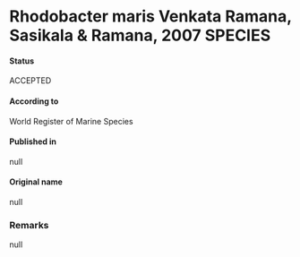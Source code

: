 Rhodobacter maris Venkata Ramana, Sasikala & Ramana, 2007 SPECIES
=======

#### Status
ACCEPTED

#### According to
World Register of Marine Species

#### Published in
null

#### Original name
null

### Remarks
null